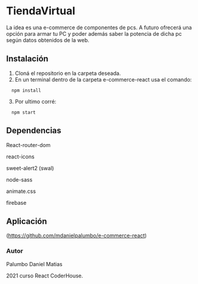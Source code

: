 # TiendaVirtual 

La idea es una e-commerce de componentes de pcs. A futuro ofrecerá una opción para armar tu PC y poder además 
saber la potencia de dicha pc según datos obtenidos de la web. 

## Instalación 

1. Cloná el repositorio en la carpeta deseada.
2. En un terminal dentro de la carpeta e-commerce-react usa el comando: 
  ```
    npm install 
  ```
3. Por ultimo corré: 

  ```
    npm start
  ```

## Dependencias 

React-router-dom

react-icons

sweet-alert2 (swal)

node-sass

animate.css

firebase

## Aplicación 

(https://github.com/mdanielpalumbo/e-commerce-react)

### Autor 

Palumbo Daniel Matias

2021 curso React CoderHouse.